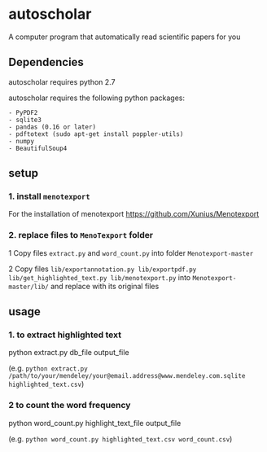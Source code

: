 
# autoscholar
A computer program that automatically read scientific papers for you

## Dependencies

autoscholar requires python 2.7

autoscholar requires the following python packages:

    - PyPDF2
    - sqlite3
    - pandas (0.16 or later)
    - pdftotext (sudo apt-get install poppler-utils)
    - numpy
    - BeautifulSoup4

## setup

### 1. install `menotexport`

For the installation of menotexport https://github.com/Xunius/Menotexport

### 2. replace files to `MenoTexport` folder

1 Copy files `extract.py` and `word_count.py`  into folder `Menotexport-master` 

2 Copy files `lib/exportannotation.py lib/exportpdf.py lib/get_highlighted_text.py lib/menotexport.py` into `Menotexport-master/lib/`
and replace with its original files

## usage

### 1. to extract highlighted text

python extract.py db_file output_file 

(e.g. `python extract.py /path/to/your/mendeley/your@email.address@www.mendeley.com.sqlite highlighted_text.csv`)

### 2 to count the word frequency

python word_count.py highlight_text_file output_file

(e.g. `python word_count.py highlighted_text.csv word_count.csv`)
